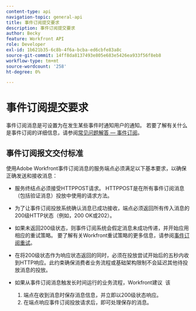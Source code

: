 ```yaml
---
content-type: api
navigation-topic: general-api
title: 事件订阅提交要求
description: 事件订阅提交要求
author: Becky
feature: Workfront API
role: Developer
exl-id: 1b621b35-6c8b-4f6a-bcba-ed6cbfe83a8c
source-git-commit: 14ff8da8137493e805e683e5426ea933f56f8eb8
workflow-type: tm+mt
source-wordcount: '258'
ht-degree: 0%

---
```



# 事件订阅提交要求

事件订阅消息是可设置为在发生某些事件时通知用户的通知。 若要了解有关什么是事件订阅的详细信息，请参阅[常见问题解答 — 事件订阅](../../wf-api/general/event-subs-faq.md)。

## 事件订阅报文交付标准

使用Adobe Workfront事件订阅消息的服务端点必须满足以下基本要求，以确保正确发送和接收消息：

* 服务终结点必须接受HTTPPOST请求。 HTTPPOST是在所有事件订阅消息（包括验证消息）投放中使用的请求方法。

* 为了让事件订阅投放系统确认消息已成功接收，端点必须返回所有传入消息的200级HTTP状态（例如，200 OK或202）。

* 如果未返回200级状态，则事件订阅系统会假定消息未成功传递，并开始应用相应的重试策略。 要了解有关Workfront重试策略的更多信息，请参阅[事件订阅重试](../../wf-api/api/event-sub-retries.md)。

* 在将200级状态作为响应状态返回的同时，必须在投放尝试开始后的五秒内收到HTTP响应。此约束确保消费者业务流程或基础架构限制不会延迟其他待投放消息的投放。

* 如果从事件订阅消息触发长时间运行的业务流程，Workfront建议  该

   1. 端点在收到消息时保存消息信息，并立即以200级状态响应。
   1. 在端点响应事件订阅投放请求后，即可处理保存的消息。
